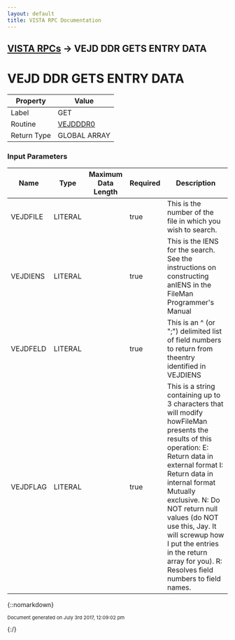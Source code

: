 ```yaml
---
layout: default
title: VISTA RPC Documentation
---
```


## [VISTA RPCs](TableOfContents) &#8594; VEJD DDR GETS ENTRY DATA
# VEJD DDR GETS ENTRY DATA



Property | Value
--- | ---
Label | GET
Routine | [VEJDDDR0](http://code.osehra.org/dox/Routine_VEJDDDR0_source.html)
Return Type | GLOBAL ARRAY


### Input Parameters

Name | Type | Maximum Data Length | Required | Description
--- | --- | --- | --- | ---
VEJDFILE | LITERAL |  | true | This is the number of the file in which you wish to search.
VEJDIENS | LITERAL |  | true | This is the IENS for the search.  See the instructions on constructing anIENS in the FileMan Programmer&#x27;s Manual
VEJDFELD | LITERAL |  | true | This is an ^ (or &quot;;&quot;) delimited list of field numbers to return from theentry identified in VEJDIENS
VEJDFLAG | LITERAL |  | true | This is a string containing up to 3 characters that will modify howFileMan presents the results of this operation:        E: Return data in external format       I: Return data in internal format               Mutually exclusive.        N: Do NOT return null values (do NOT use this, Jay.  It will screwup how I put the entries in the return array for you).       R: Resolves field numbers to field names.



{::nomarkdown} <br/><p style="font-size: 11px">Document generated on July 3rd 2017, 12:09:02 pm</p>{:/}